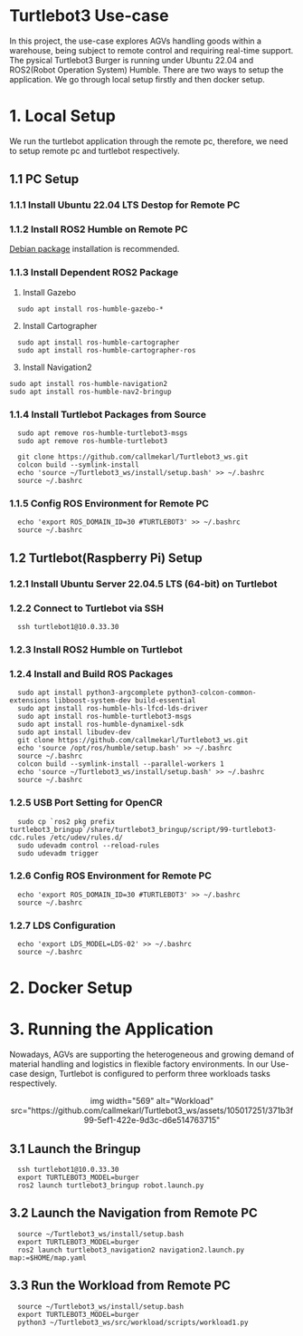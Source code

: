 # Turtlebot3 Use-case 

In this project, the use-case explores AGVs handling goods within a warehouse, being subject to remote control and requiring real-time support. The pysical Turtlebot3 Burger is running under Ubuntu 22.04 and ROS2(Robot Operation System) Humble. There are two ways to setup the application. We go through local setup firstly and then docker setup.

# 1. Local Setup

We run the turtlebot application through the remote pc, therefore, we need to setup remote pc and turtlebot respectively.

## 1.1 PC Setup

### 1.1.1 Install Ubuntu 22.04 LTS Destop for Remote PC

### 1.1.2 Install ROS2 Humble on Remote PC
[Debian package](https://docs.ros.org/en/humble/Installation/Ubuntu-Install-Debians.html) installation is recommended.

### 1.1.3 Install Dependent ROS2 Package
1. Install Gazebo
```
  sudo apt install ros-humble-gazebo-*
```
2. Install Cartographer
```
  sudo apt install ros-humble-cartographer
  sudo apt install ros-humble-cartographer-ros
```
3. Install Navigation2
```
sudo apt install ros-humble-navigation2
sudo apt install ros-humble-nav2-bringup
```
### 1.1.4 Install Turtlebot Packages from Source
```
  sudo apt remove ros-humble-turtlebot3-msgs
  sudo apt remove ros-humble-turtlebot3

  git clone https://github.com/callmekarl/Turtlebot3_ws.git
  colcon build --symlink-install
  echo 'source ~/Turtlebot3_ws/install/setup.bash' >> ~/.bashrc
  source ~/.bashrc
```
### 1.1.5 Config ROS Environment for Remote PC
```
  echo 'export ROS_DOMAIN_ID=30 #TURTLEBOT3' >> ~/.bashrc
  source ~/.bashrc
```
## 1.2 Turtlebot(Raspberry Pi) Setup

### 1.2.1 Install Ubuntu Server 22.04.5 LTS (64-bit) on Turtlebot
### 1.2.2 Connect to Turtlebot via SSH
```
  ssh turtlebot1@10.0.33.30
```
### 1.2.3 Install ROS2 Humble on Turtlebot
### 1.2.4 Install and Build ROS Packages
```
  sudo apt install python3-argcomplete python3-colcon-common-extensions libboost-system-dev build-essential
  sudo apt install ros-humble-hls-lfcd-lds-driver
  sudo apt install ros-humble-turtlebot3-msgs
  sudo apt install ros-humble-dynamixel-sdk
  sudo apt install libudev-dev
  git clone https://github.com/callmekarl/Turtlebot3_ws.git
  echo 'source /opt/ros/humble/setup.bash' >> ~/.bashrc
  source ~/.bashrc
  colcon build --symlink-install --parallel-workers 1
  echo 'source ~/Turtlebot3_ws/install/setup.bash' >> ~/.bashrc
  source ~/.bashrc
```
### 1.2.5 USB Port Setting for OpenCR
```
  sudo cp `ros2 pkg prefix turtlebot3_bringup`/share/turtlebot3_bringup/script/99-turtlebot3-cdc.rules /etc/udev/rules.d/
  sudo udevadm control --reload-rules
  sudo udevadm trigger
```
### 1.2.6 Config ROS Environment for Remote PC
```
  echo 'export ROS_DOMAIN_ID=30 #TURTLEBOT3' >> ~/.bashrc
  source ~/.bashrc
```
### 1.2.7 LDS Configuration
```
  echo 'export LDS_MODEL=LDS-02' >> ~/.bashrc
  source ~/.bashrc
```
# 2. Docker Setup



# 3. Running the Application
Nowadays, AGVs are supporting the heterogeneous and growing demand of material handling and logistics in flexible factory environments. In our Use-case design, Turtlebot is configured to perform three workloads tasks respectively.
<center>
  img width="569" alt="Workload" src="https://github.com/callmekarl/Turtlebot3_ws/assets/105017251/371b3f99-5ef1-422e-9d3c-d6e514763715"
</center>


## 3.1 Launch the Bringup
```
  ssh turtlebot1@10.0.33.30
  export TURTLEBOT3_MODEL=burger
  ros2 launch turtlebot3_bringup robot.launch.py
```
## 3.2 Launch the Navigation from Remote PC
```
  source ~/Turtlebot3_ws/install/setup.bash
  export TURTLEBOT3_MODEL=burger
  ros2 launch turtlebot3_navigation2 navigation2.launch.py map:=$HOME/map.yaml
```
## 3.3 Run the Workload from Remote PC
```
  source ~/Turtlebot3_ws/install/setup.bash
  export TURTLEBOT3_MODEL=burger
  python3 ~/Turtlebot3_ws/src/workload/scripts/workload1.py
```
